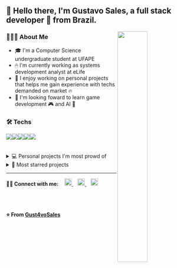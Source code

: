 ##  👋 Hello there, I'm Gustavo Sales, a full stack developer 🚀 from Brazil.

<!-- Provided by https://github.com/anuraghazra/github-readme-stats -->
<img width="40%" align="right" src="https://github-readme-stats.vercel.app/api/top-langs/?username=Gust4voSales&layout=compact&langs_count=6&theme=tokyonight&hide=ShaderLab"/>

### 👨🏻‍💻 About Me
- 🎓 I'm a Computer Science undergraduate student at UFAPE
- 🖱   I'm currently working as systems development analyst at eLife 
- 💼 I enjoy working on personal projects that helps me gain experience with techs demanded on market 🔥
- 🌱 I'm looking foward to learn game development 🎮 and AI 🤖

### 🛠 Techs
<div style="display: flex">
  <img src="https://img.shields.io/badge/TypeScript-007ACC?style=for-the-badge&logo=typescript&logoColor=white">
  <img src="https://img.shields.io/badge/Python-14354C?style=for-the-badge&logo=python&logoColor=white">
  <br/>
  <img src="https://img.shields.io/badge/React-20232A?style=for-the-badge&logo=react&logoColor=61DAFB">
  <img src="https://img.shields.io/badge/NodeJS-3C873A?style=for-the-badge&logo=node.js&logoColor=FFF">
  <img src="https://img.shields.io/badge/React_Native-20232A?style=for-the-badge&logo=react&logoColor=61DAFB">
  <br/></div>
  <!--<code><img width="10%" src="https://www.vectorlogo.zone/logos/sass-lang/sass-lang-ar21.svg"></code> -->
<br/>
<br/>
<details>
  <summary>
 💻 Personal projects I'm most prowd of
  </summary>
<p align="center">
  <a href="https://github.com/Gust4voSales/QuizSphere-Cliente" target="blank">
    <img align="center" src="https://github-readme-stats.vercel.app/api/pin/?username=Gust4voSales&repo=QuizSphere-Cliente&theme=tokyonight" />
  </a>
  <a href="https://github.com/Gust4voSales/RecomendaFilmes" target="blank">
    <img align="center" src="https://github-readme-stats.vercel.app/api/pin/?username=Gust4voSales&repo=RecomendaFilmes&theme=tokyonight" />
  </a>
  <a href="https://github.com/Gust4voSales/TIMES-Gerenciador-de-Foco" target="blank">
    <img align="center" src="https://github-readme-stats.vercel.app/api/pin/?username=Gust4voSales&repo=TIMES-Gerenciador-de-Foco&theme=tokyonight" />
  </a>
  <a href="https://github.com/Gust4voSales/LockdownPlatformer-UNITY" target="blank">
    <img align="center" src="https://github-readme-stats.vercel.app/api/pin/?username=Gust4voSales&repo=LockdownPlatformer-UNITY&theme=tokyonight" />
  </a>
  <a href="https://github.com/Gust4voSales/ClipMaker" target="blank">
    <img align="center" src="https://github-readme-stats.vercel.app/api/pin/?username=Gust4voSales&repo=ClipMaker&theme=tokyonight" />
  </a>
</p>
</details>
<details>
  <summary>
 🌟 Most starred projects 
  </summary>
<p align="center">
  <a href="https://github.com/Gust4voSales/Netclone_Netflix-UI-Clone" target="blank">
    <img align="center" src="https://github-readme-stats.vercel.app/api/pin/?username=Gust4voSales&repo=Netclone_Netflix-UI-Clone&theme=tokyonight" />
  </a>
  <a href="https://github.com/Gust4voSales/QuizSphere-Backend" target="blank">
    <img align="center" src="https://github-readme-stats.vercel.app/api/pin/?username=Gust4voSales&repo=QuizSphere-Backend&theme=tokyonight" />
  </a>
  <a href="https://github.com/Gust4voSales/Marvin-VirtualAssistent" target="blank">
    <img align="center" src="https://github-readme-stats.vercel.app/api/pin/?username=Gust4voSales&repo=Marvin-VirtualAssistent&theme=tokyonight" />
  </a>
  <a href="https://github.com/Gust4voSales/LeagueOfLegends-Bot-de-Fila" target="blank">
    <img align="center" src="https://github-readme-stats.vercel.app/api/pin/?username=Gust4voSales&repo=LeagueOfLegends-Bot-de-Fila&theme=tokyonight" />
  </a>
</p>
</details>

**** 
<p> 
  <strong>🤝🏻 Connect with me:</strong>
  &nbsp;&nbsp;
  <a href="mailto:manoel0gustavo@gmail.com" target="blank">
    <img height="20" src="https://img.shields.io/badge/Gmail-D14836?style=for-the-badge&logo=gmail&logoColor=white" />  
  </a>&nbsp;&nbsp;
  <a href="https://www.linkedin.com/in/gust4vo-sales/" target="blank">
    <img height="20" src="https://img.shields.io/badge/LinkedIn-0077B5?style=for-the-badge&logo=linkedin&logoColor=white" />  
  </a>&nbsp;&nbsp;
  <a href="https://www.youtube.com/channel/UCctz-c-Iz_L1OMUo2YQMnMg" target="blank">
    <img height="20" src="https://img.shields.io/badge/YouTube-FF0000?style=for-the-badge&logo=youtube&logoColor=white" />  
  </a>
</p>
                                                                                                    
<br/>  <br/>  
**⭐️ From [Gust4voSales](https://github.com/Gust4voSales)**
